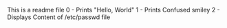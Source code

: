 This is a readme file
0 - Prints "Hello, World"
1 - Prints Confused smiley
2 - Displays Content of /etc/passwd file

